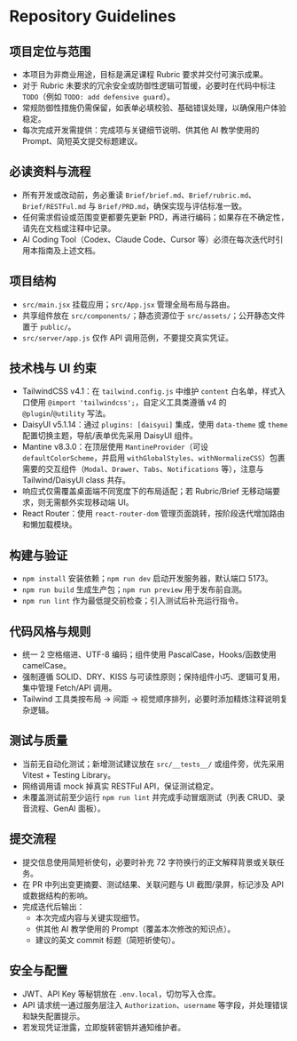 # Repository Guidelines

## 项目定位与范围
- 本项目为非商业用途，目标是满足课程 Rubric 要求并交付可演示成果。
- 对于 Rubric 未要求的冗余安全或防御性逻辑可暂缓，必要时在代码中标注 `TODO`（例如 `TODO: add defensive guard`）。
- 常规防御性措施仍需保留，如表单必填校验、基础错误处理，以确保用户体验稳定。
- 每次完成开发需提供：完成项与关键细节说明、供其他 AI 教学使用的 Prompt、简短英文提交标题建议。

## 必读资料与流程
- 所有开发或改动前，务必重读 `Brief/brief.md`、`Brief/rubric.md`、`Brief/RESTFul.md` 与 `Brief/PRD.md`，确保实现与评估标准一致。
- 任何需求假设或范围变更都要先更新 PRD，再进行编码；如果存在不确定性，请先在文档或注释中记录。
- AI Coding Tool（Codex、Claude Code、Cursor 等）必须在每次迭代时引用本指南及上述文档。

## 项目结构
- `src/main.jsx` 挂载应用；`src/App.jsx` 管理全局布局与路由。
- 共享组件放在 `src/components/`；静态资源位于 `src/assets/`；公开静态文件置于 `public/`。
- `src/server/app.js` 仅作 API 调用范例，不要提交真实凭证。

## 技术栈与 UI 约束
- TailwindCSS v4.1：在 `tailwind.config.js` 中维护 `content` 白名单，样式入口使用 `@import 'tailwindcss';`，自定义工具类遵循 v4 的 `@plugin`/`@utility` 写法。
- DaisyUI v5.1.14：通过 `plugins: [daisyui]` 集成，使用 `data-theme` 或 `theme` 配置切换主题，导航/表单优先采用 DaisyUI 组件。
- Mantine v8.3.0：在顶层使用 `MantineProvider`（可设 `defaultColorScheme`，并启用 `withGlobalStyles`、`withNormalizeCSS`）包裹需要的交互组件（`Modal`、`Drawer`、`Tabs`、`Notifications` 等），注意与 Tailwind/DaisyUI class 共存。
- 响应式仅需覆盖桌面端不同宽度下的布局适配；若 Rubric/Brief 无移动端要求，则无需额外实现移动端 UI。
- React Router：使用 `react-router-dom` 管理页面跳转，按阶段迭代增加路由和懒加载模块。

## 构建与验证
- `npm install` 安装依赖；`npm run dev` 启动开发服务器，默认端口 5173。
- `npm run build` 生成生产包；`npm run preview` 用于发布前自测。
- `npm run lint` 作为最低提交前检查；引入测试后补充运行指令。

## 代码风格与规则
- 统一 2 空格缩进、UTF-8 编码；组件使用 PascalCase，Hooks/函数使用 camelCase。
- 强制遵循 SOLID、DRY、KISS 与可读性原则；保持组件小巧、逻辑可复用，集中管理 Fetch/API 调用。
- Tailwind 工具类按布局 → 间距 → 视觉顺序排列，必要时添加精炼注释说明复杂逻辑。

## 测试与质量
- 当前无自动化测试；新增测试建议放在 `src/__tests__/` 或组件旁，优先采用 Vitest + Testing Library。
- 网络调用请 mock 掉真实 RESTFul API，保证测试稳定。
- 未覆盖测试前至少运行 `npm run lint` 并完成手动冒烟测试（列表 CRUD、录音流程、GenAI 面板）。

## 提交流程
- 提交信息使用简短祈使句，必要时补充 72 字符换行的正文解释背景或关联任务。
- 在 PR 中列出变更摘要、测试结果、关联问题与 UI 截图/录屏，标记涉及 API 或数据结构的影响。
- 完成迭代后输出：
  - 本次完成内容与关键实现细节。
  - 供其他 AI 教学使用的 Prompt（覆盖本次修改的知识点）。
  - 建议的英文 commit 标题（简短祈使句）。

## 安全与配置
- JWT、API Key 等秘钥放在 `.env.local`，切勿写入仓库。
- API 请求统一通过服务层注入 `Authorization`、`username` 等字段，并处理错误和缺失配置提示。
- 若发现凭证泄露，立即旋转密钥并通知维护者。

